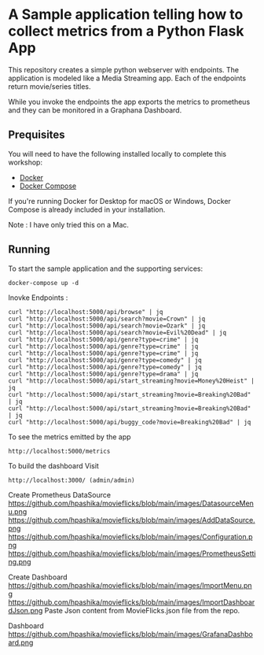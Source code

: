 # A Sample application telling how to collect metrics from a Python Flask App

This repository creates a simple python webserver with endpoints. The application is modeled like a Media Streaming app. Each of the endpoints return
movie/series titles.

While you invoke the endpoints the app exports the metrics to prometheus and they can be monitored in a Graphana Dashboard.

## Prequisites

You will need to have the following installed locally to complete this workshop:

- [Docker](https://docs.docker.com/install/)
- [Docker Compose](https://docs.docker.com/compose/install/)

If you're running Docker for Desktop for macOS or Windows, Docker Compose is already included in your installation.

Note : I have only tried this on a Mac.

## Running

To start the sample application and the supporting services:

```
docker-compose up -d
```

Inovke Endpoints :

```
curl "http://localhost:5000/api/browse" | jq
curl "http://localhost:5000/api/search?movie=Crown" | jq
curl "http://localhost:5000/api/search?movie=Ozark" | jq
curl "http://localhost:5000/api/search?movie=Evil%20Dead" | jq
curl "http://localhost:5000/api/genre?type=crime" | jq
curl "http://localhost:5000/api/genre?type=crime" | jq
curl "http://localhost:5000/api/genre?type=crime" | jq
curl "http://localhost:5000/api/genre?type=comedy" | jq
curl "http://localhost:5000/api/genre?type=comedy" | jq
curl "http://localhost:5000/api/genre?type=drama" | jq
curl "http://localhost:5000/api/start_streaming?movie=Money%20Heist" | jq
curl "http://localhost:5000/api/start_streaming?movie=Breaking%20Bad" | jq
curl "http://localhost:5000/api/start_streaming?movie=Breaking%20Bad" | jq
curl "http://localhost:5000/api/buggy_code?movie=Breaking%20Bad" | jq
```

To see the metrics emitted by the app

```
http://localhost:5000/metrics
```

To build the dashboard
Visit

```
http://localhost:3000/ (admin/admin)
```

Create Prometheus DataSource
https://github.com/hpashika/movieflicks/blob/main/images/DatasourceMenu.png
https://github.com/hpashika/movieflicks/blob/main/images/AddDataSource.png
https://github.com/hpashika/movieflicks/blob/main/images/Configuration.png
https://github.com/hpashika/movieflicks/blob/main/images/PrometheusSetting.png

Create Dashboard
https://github.com/hpashika/movieflicks/blob/main/images/ImportMenu.png
https://github.com/hpashika/movieflicks/blob/main/images/ImportDashboardJson.png
Paste Json content from MovieFlicks.json file from the repo.

Dashboard
https://github.com/hpashika/movieflicks/blob/main/images/GrafanaDashboard.png
